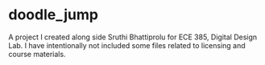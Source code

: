 # doodle_jump
A project I created along side Sruthi Bhattiprolu for ECE 385, Digital Design Lab. I have intentionally not included some files related to licensing and course materials. 
